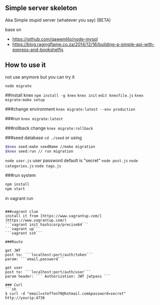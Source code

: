 ## Simple server skeleton
Aka Simple stupid server (whatever you say) (BETA)

base on
  - https://github.com/qawemlilo/node-mysql
  - https://blog.ragingflame.co.za/2014/12/16/building-a-simple-api-with-express-and-bookshelfjs

## How to use it

not use anymore but you can try it

``node migrate``

##install knex
```npm install -g knex```
```knex init```
```edit knexfile.js```
```knex migrate:make setup```

###change environment
```knex migrate:latest --env production```

###run
```knex migrate:latest```

###rollback change
```knex migrate:rollback```

###seed database
```cd ./seed```
or using
```sh
$knex seed:make seedName //make migration
$knex seed:run // run migration
```

```node user.js``` user password default is "secret"
```node post.js```
```node categories.js```
```node tags.js```

###run system
```sh
npm install
npm start
```

in vagrant run
```nodemon app.js -L

###vagrant clue
install it from [https://www.vagrantup.com/](https://www.vagrantup.com/)
```vagrant init hashicorp/precise64```
```vagrant up```
```vagrant ssh```

###Route

get JWT
post to: ```localhost:port/auth/token```
param: ```email,password```

get user
post to: ```localhost:port/auth/user```
param header: ``` Authorization: JWT jwtpass ```

### Curl
```sh
$ curl -d "email=steffen70@hotmail.com&password=secret" http://yourip:4738
```
